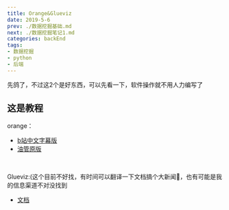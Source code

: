 ```yaml
---
title: Orange&Glueviz
date: 2019-5-6 
prev: ./数据挖掘基础.md
next: ./数据挖掘笔记1.md
categories: backEnd
tags:
- 数据挖掘
- python
- 后端
---
```

先鸽了，不过这2个是好东西，可以先看一下，软件操作就不用人力编写了
## 这是教程
orange：
- <a href='https://www.bilibili.com/video/av18264545/'>b站中文字幕版</a>
- <a href='https://www.youtube.com/watch?v=HXjnDIgGDuI&list=PLmNPvQr9Tf-ZSDLwOzxpvY-HrE0yv-8Fy&index=1'>油管原版</a>
<br/>

Glueviz:(这个目前不好找，有时间可以翻译一下文档搞个大新闻🤔，也有可能是我的信息渠道不对没找到
- <a href='http://docs.glueviz.org/en/stable/index.html'>文档</a>

